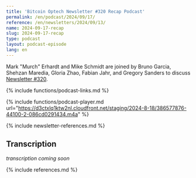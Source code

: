 ```yaml
---
title: 'Bitcoin Optech Newsletter #320 Recap Podcast'
permalink: /en/podcast/2024/09/17/
reference: /en/newsletters/2024/09/13/
name: 2024-09-17-recap
slug: 2024-09-17-recap
type: podcast
layout: podcast-episode
lang: en
---
```

Mark "Murch" Erhardt and Mike Schmidt are joined by Bruno Garcia, Shehzan
Maredia, Gloria Zhao, Fabian Jahr, and Gregory Sanders to discuss [Newsletter #320]({{page.reference}}).

{% include functions/podcast-links.md %}

{% include functions/podcast-player.md url="https://d3ctxlq1ktw2nl.cloudfront.net/staging/2024-8-18/386577876-44100-2-086cd0291434.m4a" %}

{% include newsletter-references.md %}

## Transcription

_transcription coming soon_

{% include references.md %}
